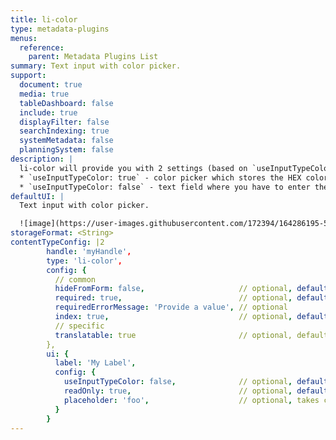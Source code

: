 ```yaml
---
title: li-color
type: metadata-plugins
menus:
  reference:
    parent: Metadata Plugins List
summary: Text input with color picker.
support:
  document: true
  media: true
  tableDashboard: false
  include: true
  displayFilter: false
  searchIndexing: true
  systemMetadata: false
  planningSystem: false
description: |
  li-color will provide you with 2 settings (based on `useInputTypeColor`)
  * `useInputTypeColor: true` - color picker which stores the HEX color code
  * `useInputTypeColor: false` - text field where you have to enter the HEX color code (e.g. `#8CBA51`)
defaultUI: |
  Text input with color picker.

  ![image](https://user-images.githubusercontent.com/172394/164286195-51beb096-492d-4f7f-b8e7-4623db658125.png)
storageFormat: <String>
contentTypeConfig: |2
        handle: 'myHandle',
        type: 'li-color',
        config: {
          // common
          hideFromForm: false,                     // optional, default: false
          required: true,                          // optional, default: false
          requiredErrorMessage: 'Provide a value', // optional
          index: true,                             // optional, default: false. {{< added-in "release-2023-07" >}}
          // specific
          translatable: true                       // optional, default: false, translations are only supported for data-record and mediaLibrary
        },
        ui: {
          label: 'My Label',
          config: {
            useInputTypeColor: false,              // optional, default: true, shows a color picker
            readOnly: true,                        // optional, default: false
            placeholder: 'foo',                    // optional, takes camelized name otherwise
          }
        }
---
```

